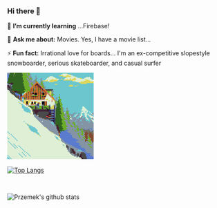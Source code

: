 
### Hi there 👋

🌱 **I’m currently learning** ...Firebase!

💬 **Ask me about:** Movies. Yes, I have a movie list...

⚡ **Fun fact:** Irrational love for boards... I'm an ex-competitive slopestyle snowboarder, serious skateboarder, and casual surfer

<img src="https://github.com/przemekpiwek/przemekpiwek/blob/master/ski.gif" width="200px">

[![Top Langs](https://github-readme-stats.vercel.app/api/top-langs/?username=przemekpiwek&layout=compact)](https://github.com/anuraghazra/github-readme-stats)

<br/>

![Przemek's github stats](https://github-readme-stats.vercel.app/api?username=przemekpiwek&count_private=true&show_icons=true&theme=tokyonight)
<!--
**przemekpiwek/przemekpiwek** is a ✨ _special_ ✨ repository because its `README.md` (this file) appears on your GitHub profile.

Here are some ideas to get you started:

- 🔭 I’m currently working on ...
- 🌱 I’m currently learning ...
- 👯 I’m looking to collaborate on ...
- 🤔 I’m looking for help with ...
- 💬 Ask me about ...
- 📫 How to reach me: ...
- 😄 Pronouns: ...
- ⚡ Fun fact: ...
-->
